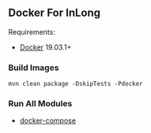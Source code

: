 ## Docker For InLong

Requirements:
- [Docker](https://docs.docker.com/engine/install/) 19.03.1+

### Build Images
```
mvn clean package -DskipTests -Pdocker
```

### Run All Modules
- [docker-compose](docker-compose/README.md)
